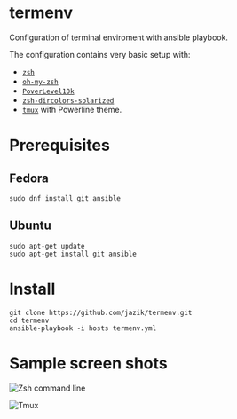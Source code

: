 # termenv

Configuration of terminal enviroment with ansible playbook.

The configuration contains very basic setup with:
- [`zsh`](https://zsh.sourceforge.io/)
- [`oh-my-zsh`](https://ohmyz.sh/)
- [`PoverLevel10k`](https://github.com/romkatv/powerlevel10k)
- [`zsh-dircolors-solarized`](https://github.com/joel-porquet/zsh-dircolors-solarized)
- [`tmux`](https://github.com/tmux/tmux) with Powerline theme.

# Prerequisites

## Fedora

```
sudo dnf install git ansible
```

## Ubuntu

```
sudo apt-get update
sudo apt-get install git ansible
```

# Install

```
git clone https://github.com/jazik/termenv.git
cd termenv
ansible-playbook -i hosts termenv.yml
```

# Sample screen shots

![Zsh command line](../media/termenv.png?raw=true)

![Tmux](../media/termenv-tmux.png?raw=true)
